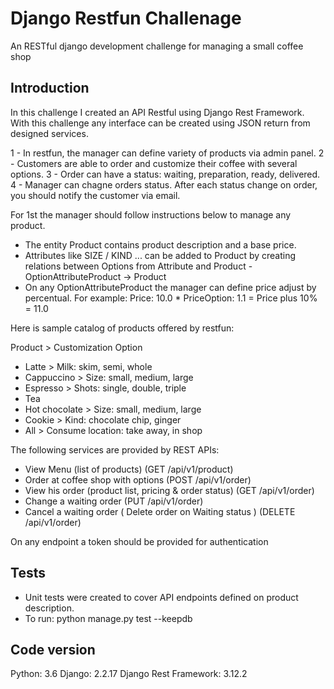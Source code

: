 # Django Restfun Challenage

An RESTful django development challenge for managing a small coffee shop

## Introduction 
In this challenge I created an API Restful using Django Rest Framework.
With this challenge any interface can be created using JSON return from designed services.

1 - In restfun, the manager can define variety of products via admin panel. 
2 - Customers are able to order and customize their coffee with several options. 
3 - Order can have a status: waiting, preparation, ready, delivered. 
4 - Manager can chagne orders status. After each status change on order, you should notify the customer via email.

For 1st the manager should follow instructions below to manage any product.
- The entity Product contains product description and a base price.
- Attributes like SIZE / KIND ...  can be added to Product by creating relations 
between Options from Attribute and Product - OptionAttributeProduct -> Product
- On any OptionAttributeProduct the manager can define price adjust by percentual.
For example: Price: 10.0 * PriceOption: 1.1 = Price plus 10% = 11.0

Here is sample catalog of products offered by restfun:

Product > Customization Option

- Latte >	Milk: skim, semi, whole
- Cappuccino > Size: small, medium, large
- Espresso > Shots: single, double, triple
- Tea
- Hot chocolate > Size: small, medium, large
- Cookie > Kind: chocolate chip, ginger
- All > Consume location: take away, in shop

The following services are provided by REST APIs:

- View Menu (list of products) (GET /api/v1/product)
- Order at coffee shop with options (POST /api/v1/order)
- View his order (product list, pricing & order status) (GET /api/v1/order)
- Change a waiting order (PUT /api/v1/order)
- Cancel a waiting order ( Delete order on Waiting status ) (DELETE /api/v1/order)

On any endpoint a token should be provided for authentication

## Tests

- Unit tests were created to cover API endpoints defined on product description.
- To run: python manage.py test --keepdb

## Code version

Python: 3.6
Django: 2.2.17
Django Rest Framework: 3.12.2